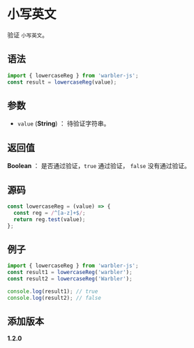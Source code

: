 # 小写英文

验证 `小写英文`。

## 语法

```js
import { lowercaseReg } from 'warbler-js';
const result = lowercaseReg(value);
```

## 参数

- `value` (**String**) ： 待验证字符串。

## 返回值

**Boolean** ： 是否通过验证，`true` 通过验证， `false` 没有通过验证。

## 源码

```js
const lowercaseReg = (value) => {
  const reg = /^[a-z]+$/;
  return reg.test(value);
};
```

## 例子

```js
import { lowercaseReg } from 'warbler-js';
const result1 = lowercaseReg('warbler');
const result2 = lowercaseReg('Warbler');

console.log(result1); // true
console.log(result2); // false
```

## 添加版本

**1.2.0**
